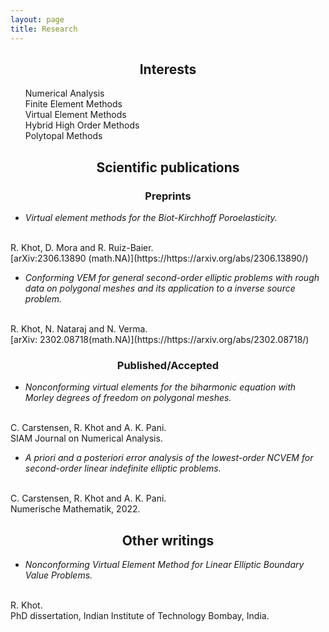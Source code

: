 ```yaml
---
layout: page
title: Research
---
```

<h2 class="message" align="center">Interests</h2>

<div id="gallery-container">
    <div class='textblock'>
        <ul style="list-style-type:none;">
        	<li class="hover-item">Numerical Analysis </li>
        	<li class="hover-item">Finite Element Methods </li>
        	<li class="hover-item">Virtual Element Methods  </li>
        	<li class="hover-item">Hybrid High Order Methods  </li>
        	<li class="hover-item">Polytopal Methods  </li>
        </ul>
    </div>
</div>

<!--
<a class="hover-img">Multivariate splines<img src="http://placehold.it/150x150" alt="image" height="170"></a>
<a class="hover-img">Isogeometric Analysis<img src="http://placehold.it/150x150" alt="image" height="280"></a>
<a class="hover-img">Computer-aided geometric design<img src="http://placehold.it/150x150" alt="image" height="280"></a>

<a class="hover-img">Structure-preserving discretizations<img src="http://placehold.it/150x150" alt="image" height="170"></a>
<a href="https://www.tudelft.nl/en/ai/machina/">Scientific machine learning</a>
-->


<h2 class="message" align="center">Scientific publications</h2>
<h3 align="center">Preprints</h3>



* <i>Virtual element methods for the Biot-Kirchhoff Poroelasticity.</i>
<br>
R. Khot, D. Mora and R. Ruiz-Baier.
<br>
[arXiv:2306.13890 (math.NA)](https://https://arxiv.org/abs/2306.13890/)

* <i>Conforming VEM for general second-order elliptic problems with rough data on polygonal meshes and its application to a inverse
source problem.</i>
<br>
R. Khot, N. Nataraj and N. Verma.
<br>
[arXiv: 2302.08718(math.NA)](https://https://arxiv.org/abs/2302.08718/)


<h3 align="center">Published/Accepted</h3>

* <i>Nonconforming virtual elements for the biharmonic equation with Morley degrees of freedom on polygonal meshes.</i>
<br>
C. Carstensen, R. Khot and A. K. Pani.
<br>
SIAM Journal on Numerical Analysis.


* <i>A priori and a posteriori error analysis of the lowest-order NCVEM for second-order linear indefinite elliptic problems.</i>
<br>
C. Carstensen, R. Khot and A. K. Pani.
<br>
Numerische Mathematik, 2022.

<h2 class="message" align="center">Other writings</h2>


* <i>Nonconforming Virtual Element Method for Linear Elliptic Boundary
Value Problems.</i>
<br>
R. Khot.
<br>
PhD dissertation, Indian Institute of Technology Bombay, India.

